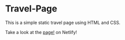 # Travel-Page
This is a simple static travel page using HTML and CSS.

Take a look at the [page!](https://rene-codes-travel-page.netlify.app/) on Netlify!

